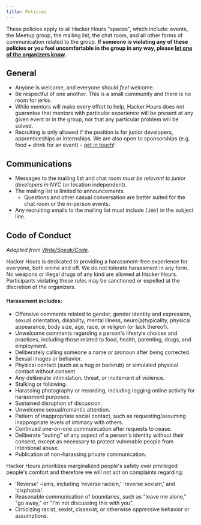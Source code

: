 ```yaml
---
title: Policies
---
```


These policies apply to all Hacker Hours "spaces", which include: events, the Meetup group, the mailing list, the chat room, and all other forms of communication related to the group. **If someone is violating any of these policies or you feel uncomfortable in the group in any way, please [let one of the organizers know](/contact.html).**

## General

* Anyone is welcome, and everyone should _feel_ welcome.
* Be respectful of one another.  This is a small community and there is no room for jerks.
* While mentors will make every effort to help, Hacker Hours does not guarantee that mentors with particular experience will be present at any given event or in the group, nor that any particular problem will be solved.
* Recruiting is only allowed if the position is for junior developers, apprenticeships or internships.  We are also open to sponsorships (e.g. food + drink for an event) - [get in touch](/contact.html)!

## Communications

* Messages to the mailing list and chat room *must be relevant to junior developers in NYC* (or location independent).
* The mailing list is limited to announcements.
    * Questions and other casual conversation are better suited for the chat room or the in-person events.
* Any recruiting emails to the mailing list must include `[JOB]` in the subject line.

## Code of Conduct

_Adapted from [Write/Speak/Code](http://www.writespeakcode.com/code-of-conduct.html)._

Hacker Hours is dedicated to providing a harassment-free experience for everyone, both online and off. We do not tolerate harassment in any form. No weapons or illegal drugs of any kind are allowed at Hacker Hours. Participants violating these rules may be sanctioned or expelled at the discretion of the organizers.

#### Harassment includes:

* Offensive comments related to gender, gender identity and expression, sexual orientation, disability, mental illness, neuro(a)typicality, physical appearance, body size, age, race, or religion (or lack thereof).
* Unwelcome comments regarding a person's lifestyle choices and practices, including those related to food, health, parenting, drugs, and employment.
* Deliberately calling someone a name or pronoun after being corrected.
* Sexual images or behavior.
* Physical contact (such as a hug or backrub) or simulated physical contact without consent.
* Any deliberate intimidation, threat, or incitement of violence.
* Stalking or following.
* Harassing photography or recording, including logging online activity for harassment purposes.
* Sustained disruption of discussion.
* Unwelcome sexual/romantic attention.
* Pattern of inappropriate social contact, such as requesting/assuming inappropriate levels of intimacy with others.
* Continued one-on-one communication after requests to cease.
* Deliberate "outing" of any aspect of a person's identity without their consent, except as necessary to protect vulnerable people from intentional abuse.
* Publication of non-harassing private communication.

Hacker Hours prioritizes marginalized people's safety over privileged people's comfort and therefore we will not act on complaints regarding:

* 'Reverse' -isms, including 'reverse racism,' 'reverse sexism,' and 'cisphobia'.
* Reasonable communication of boundaries, such as "leave me alone," "go away," or "I'm not discussing this with you".
* Criticizing racist, sexist, cissexist, or otherwise oppressive behavior or assumptions.
